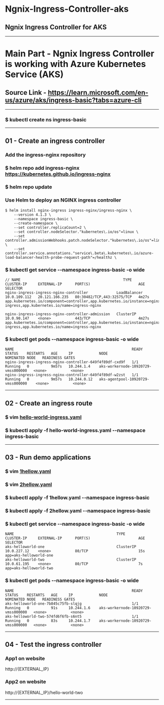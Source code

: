 # Ngnix-Ingress-Controller-aks
## Ngnix Ingress Controller for AKS
***


# Main Part - Ngnix Ingress Controller is working with Azure Kubernetes Service (AKS)

## Source Link - https://learn.microsoft.com/en-us/azure/aks/ingress-basic?tabs=azure-cli

***
### $ kubectl create ns ingress-basic
***
## 01 - Create an ingress controller

### Add the ingress-nginx repository

### $ helm repo add ingress-nginx https://kubernetes.github.io/ingress-nginx
### $ helm repo update
### Use Helm to deploy an NGINX ingress controller
~~~
$ helm install nginx-ingress ingress-nginx/ingress-nginx \
    --version 4.1.3 \
    --namespace ingress-basic \
    --create-namespace \
    --set controller.replicaCount=2 \
    --set controller.nodeSelector."kubernetes\.io/os"=linux \
    --set controller.admissionWebhooks.patch.nodeSelector."kubernetes\.io/os"=linux \
    --set controller.service.annotations."service\.beta\.kubernetes\.io/azure-load-balancer-health-probe-request-path"=/healthz \
~~~

### $ kubectl get service --namespace ingress-basic -o wide

~~~
// NAME                                               TYPE           CLUSTER-IP     EXTERNAL-IP      PORT(S)                      AGE     SELECTOR
nginx-ingress-ingress-nginx-controller             LoadBalancer   10.0.109.112   20.121.166.235   80:30482/TCP,443:32575/TCP   4m27s  app.kubernetes.io/component=controller,app.kubernetes.io/instance=nginx-ingress,app.kubernetes.io/name=ingress-nginx

nginx-ingress-ingress-nginx-controller-admission   ClusterIP      10.0.90.147    <none>           443/TCP                      4m27s   app.kubernetes.io/component=controller,app.kubernetes.io/instance=nginx-ingress,app.kubernetes.io/name=ingress-nginx
~~~

### $ kubectl get pods --namespace ingress-basic -o wide

~~~
NAME                                                      READY   STATUS    RESTARTS   AGE     IP            NODE                                 NOMINATED NODE   READINESS GATES
nginx-ingress-ingress-nginx-controller-649f4f89df-cxd9f   1/1     Running   0          9m57s   10.244.1.4    aks-workernode-10920729-vmss000000   <none>           <none>
nginx-ingress-ingress-nginx-controller-649f4f89df-w2zst   1/1     Running   0          9m57s   10.244.0.12   aks-agentpool-10920729-vmss000000    <none>           <none>
~~~
***
## 02 - Create an ingress route

### $ vim [hello-world-ingress.yaml](https://github.com/gaurav-info7/Ngnix-Ingress-Controller-aks/blob/main/hello-world-ingress.yaml)

### $ kubectl apply -f hello-world-ingress.yaml --namespace ingress-basic

***
## 03 - Run demo applications

### $ vim [1hellow.yaml](https://github.com/gaurav-info7/Ngnix-Ingress-Controller-aks/blob/main/1hellow.yaml)

### $ vim [2hellow.yaml](https://github.com/gaurav-info7/Ngnix-Ingress-Controller-aks/blob/main/2hellow.yaml)


### $ kubectl apply -f 1hellow.yaml --namespace ingress-basic

### $ kubectl apply -f 2hellow.yaml --namespace ingress-basic

### $ kubectl get service --namespace ingress-basic -o wide

~~~
NAME                                               TYPE           CLUSTER-IP     EXTERNAL-IP      PORT(S)                      AGE     SELECTOR
aks-helloworld-one                                 ClusterIP      10.0.227.12    <none>           80/TCP                       15s     app=aks-helloworld-one
aks-helloworld-two                                 ClusterIP      10.0.61.195    <none>           80/TCP                       7s      app=aks-helloworld-two
~~~

### $ kubectl get pods --namespace ingress-basic -o wide

~~~
NAME                                                      READY   STATUS    RESTARTS   AGE     IP            NODE                                 NOMINATED NODE   READINESS GATES
aks-helloworld-one-7b845c75fb-slqjg                       1/1     Running   0          91s     10.244.1.6    aks-workernode-10920729-vmss000000   <none>           <none>
aks-helloworld-two-574fd6f6fb-s6nt5                       1/1     Running   0          83s     10.244.1.7    aks-workernode-10920729-vmss000000   <none>           <none>
~~~
***

## 04 - Test the ingress controller

### App1 on website  
http://{EXTERNAL_IP}

### App2 on website  
http://{EXTERNAL_IP}/hello-world-two

***


